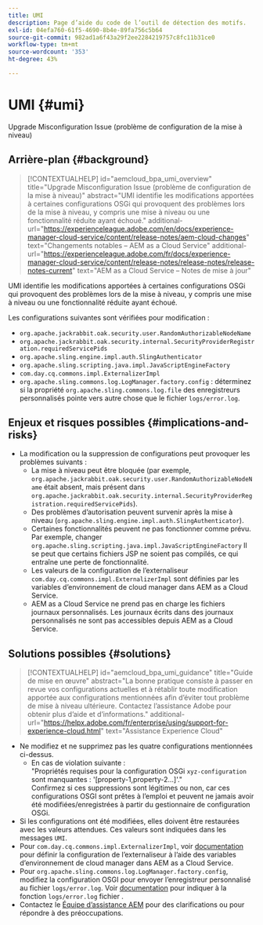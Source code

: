 ```yaml
---
title: UMI
description: Page d’aide du code de l’outil de détection des motifs.
exl-id: 04efa760-61f5-4690-8b4e-89fa756c5b64
source-git-commit: 982ad1a6f43a29f2ee2284219757c8fc11b31ce0
workflow-type: tm+mt
source-wordcount: '353'
ht-degree: 43%

---
```


# UMI {#umi}

Upgrade Misconfiguration Issue (problème de configuration de la mise à niveau)

## Arrière-plan {#background}

>[!CONTEXTUALHELP]
>id="aemcloud_bpa_umi_overview"
>title="Upgrade Misconfiguration Issue (problème de configuration de la mise à niveau)"
>abstract="UMI identifie les modifications apportées à certaines configurations OSGi qui provoquent des problèmes lors de la mise à niveau, y compris une mise à niveau ou une fonctionnalité réduite ayant échoué."
>additional-url="https://experienceleague.adobe.com/en/docs/experience-manager-cloud-service/content/release-notes/aem-cloud-changes" text="Changements notables – AEM as a Cloud Service"
>additional-url="https://experienceleague.adobe.com/fr/docs/experience-manager-cloud-service/content/release-notes/release-notes/release-notes-current" text="AEM as a Cloud Service – Notes de mise à jour"

UMI identifie les modifications apportées à certaines configurations OSGi qui provoquent des problèmes lors de la mise à niveau, y compris une mise à niveau ou une fonctionnalité réduite ayant échoué.

Les configurations suivantes sont vérifiées pour modification :

* `org.apache.jackrabbit.oak.security.user.RandomAuthorizableNodeName`
* `org.apache.jackrabbit.oak.security.internal.SecurityProviderRegistration.requiredServicePids`
* `org.apache.sling.engine.impl.auth.SlingAuthenticator`
* `org.apache.sling.scripting.java.impl.JavaScriptEngineFactory`
* `com.day.cq.commons.impl.ExternalizerImpl`
* `org.apache.sling.commons.log.LogManager.factory.config` : déterminez si la propriété `org.apache.sling.commons.log.file` des enregistreurs personnalisés pointe vers autre chose que le fichier `logs/error.log`.

## Enjeux et risques possibles {#implications-and-risks}

* La modification ou la suppression de configurations peut provoquer les problèmes suivants :
   * La mise à niveau peut être bloquée (par exemple, `org.apache.jackrabbit.oak.security.user.RandomAuthorizableNodeName` était absent, mais présent dans `org.apache.jackrabbit.oak.security.internal.SecurityProviderRegistration.requiredServicePids`).
   * Des problèmes d’autorisation peuvent survenir après la mise à niveau (`org.apache.sling.engine.impl.auth.SlingAuthenticator`).
   * Certaines fonctionnalités peuvent ne pas fonctionner comme prévu. Par exemple, changer `org.apache.sling.scripting.java.impl.JavaScriptEngineFactory` Il se peut que certains fichiers JSP ne soient pas compilés, ce qui entraîne une perte de fonctionnalité.
   * Les valeurs de la configuration de l’externaliseur `com.day.cq.commons.impl.ExternalizerImpl` sont définies par les variables d’environnement de cloud manager dans AEM as a Cloud Service.
   * AEM as a Cloud Service ne prend pas en charge les fichiers journaux personnalisés. Les journaux écrits dans des journaux personnalisés ne sont pas accessibles depuis AEM as a Cloud Service.

## Solutions possibles {#solutions}

>[!CONTEXTUALHELP]
>id="aemcloud_bpa_umi_guidance"
>title="Guide de mise en œuvre"
>abstract="La bonne pratique consiste à passer en revue vos configurations actuelles et à rétablir toute modification apportée aux configurations mentionnées afin d’éviter tout problème de mise à niveau ultérieure. Contactez l’assistance Adobe pour obtenir plus d’aide et d’informations."
>additional-url="https://helpx.adobe.com/fr/enterprise/using/support-for-experience-cloud.html" text="Assistance Experience Cloud"

* Ne modifiez et ne supprimez pas les quatre configurations mentionnées ci-dessus.
   * En cas de violation suivante :\
     &quot;Propriétés requises pour la configuration OSGi `xyz-configuration` sont manquantes : &#39;[property-1,property-2...]&#39;.&quot;\
     Confirmez si ces suppressions sont légitimes ou non, car ces configurations OSGI sont prêtes à l’emploi et peuvent ne jamais avoir été modifiées/enregistrées à partir du gestionnaire de configuration OSGi.
* Si les configurations ont été modifiées, elles doivent être restaurées avec les valeurs attendues. Ces valeurs sont indiquées dans les messages `UMI`.
* Pour `com.day.cq.commons.impl.ExternalizerImpl`, voir [documentation](https://experienceleague.adobe.com/en/docs/experience-manager-cloud-service/content/implementing/developer-tools/externalizer) pour définir la configuration de l’externaliseur à l’aide des variables d’environnement de cloud manager dans AEM as a Cloud Service.
* Pour `org.apache.sling.commons.log.LogManager.factory.config`, modifiez la configuration OSGI pour envoyer l’enregistreur personnalisé au fichier `logs/error.log`. Voir [documentation](https://experienceleague.adobe.com/en/docs/experience-manager-learn/cloud-service/debugging/debugging-aem-as-a-cloud-service/logs) pour indiquer à la fonction `logs/error.log` fichier .
* Contactez le [Équipe d’assistance AEM](https://helpx.adobe.com/fr/enterprise/using/support-for-experience-cloud.html) pour des clarifications ou pour répondre à des préoccupations.
